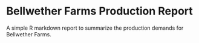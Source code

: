 # Bellwether Farms Production Report
A simple R markdown report to summarize the production demands for Bellwether Farms.
